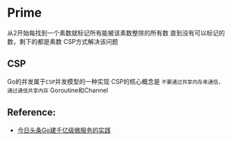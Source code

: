 # Prime

从2开始每找到一个素数就标记所有能被该素数整除的所有数
直到没有可以标记的数，剩下的都是素数
CSP方式解决该问题

## CSP

Go的并发属于`CSP`并发模型的一种实现
CSP的核心概念是
`不要通过共享内存来通信，通过通信共享内存`
Goroutine和Channel

## Reference:
* [今日头条Go建千亿级微服务的实践](https://zhuanlan.zhihu.com/p/26695984)